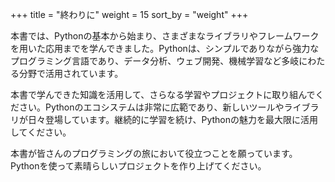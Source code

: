 +++
title = "終わりに"
weight = 15
sort_by = "weight"
+++

本書では、Pythonの基本から始まり、さまざまなライブラリやフレームワークを用いた応用までを学んできました。Pythonは、シンプルでありながら強力なプログラミング言語であり、データ分析、ウェブ開発、機械学習など多岐にわたる分野で活用されています。

本書で学んできた知識を活用して、さらなる学習やプロジェクトに取り組んでください。Pythonのエコシステムは非常に広範であり、新しいツールやライブラリが日々登場しています。継続的に学習を続け、Pythonの魅力を最大限に活用してください。

本書が皆さんのプログラミングの旅において役立つことを願っています。Pythonを使って素晴らしいプロジェクトを作り上げてください。
